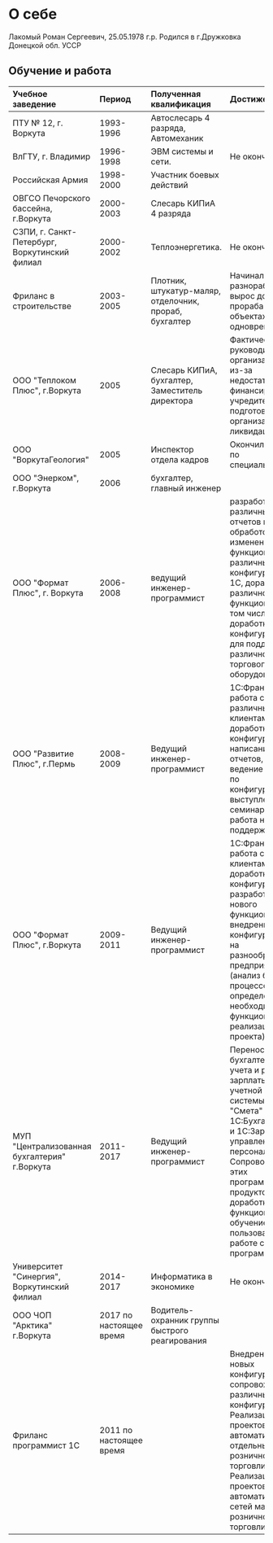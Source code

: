 # О себе
   Лакомый Роман Сергеевич, 25.05.1978 г.р. Родился в г.Дружковка Донецкой обл. УССР
## Обучение и работа

Учебное заведение | Период | Полученная квалификация | Достижения
:-----------------|:--------------|:-----------------|:--------
ПТУ № 12, г. Воркута | 1993-1996 | Автослесарь 4 разряда, Автомеханик|
ВлГТУ, г. Владимир | 1996-1998 | ЭВМ системы и сети. |Не окончил
Российская Армия | 1998-2000 | Участник боевых действий
ОВГСО Печорского бассейна, г.Воркута| 2000-2003| Слесарь КИПиА 4 разряда
СЗПИ, г. Санкт-Петербург, Воркутинский филиал | 2000-2002| Теплоэнергетика. | Не окончил.
Фриланс в строительстве| 2003-2005 | Плотник, штукатур-маляр, отделочник, прораб, бухгалтер| Начинал разнорабочим вырос до прораба на 6 объектах одновременно
ООО "Теплоком Плюс", г.Воркута| 2005| Слесарь КИПиА, бухгалтер, Заместитель директора| Фактически руководил организацией, из-за недостатка финансирования учредителями подготовил организацию к ликвидации.
ООО "ВоркутаГеология"| 2005 | Инспектор отдела кадров| Окончил курсы по специальности
ООО "Энерком", г.Воркута| 2006| бухгалтер, главный инженер| 
ООО "Формат Плюс", г. Воркута| 2006-2008| ведущий инженер-программист| разработка различных отчетов и обработок, изменение функционала различных конфигураций 1С, доработка различного функционала, в том числе доработка конфигураций для поддержки различного торгового оборудования.
ООО "Развитие Плюс", г.Пермь| 2008-2009| Ведущий инженер-программист| 1С:Франчайзи, работа с различными клиентами, доработка конфигураций, написание отчетов, ведение курсов по конфигурациям, выступления на семинарах, работа на линии поддержки.
ООО "Формат Плюс", г.Воркута| 2009-2011|Ведущий инженер-программист|  1С:Франчайзи, работа с клиентами, доработка конфигураций, разработка нового функционала, внедрение конфигураций на разнообразных предприятиях (анализ бизнес процессов и определение необходимого функционала, реализация проекта). 
МУП "Централизованная бухгалтерия" г.Воркута|2011-2017| Ведущий инженер-программист| Перенос бухгалтерского учета и расчета зарплаты из учетной системы АС "Смета" в 1С:Бухгалтерия и 1С:Зарплата и управлением персонала. Сопровождение этих программных продуктов, доработка функционала, обучение пользователей работе с программами.
Университет "Синергия", Воркутинский филиал| 2014-2017| Информатика в экономике| Не окончил.
ООО ЧОП "Арктика" г.Воркута| 2017 по настоящее время| Водитель-охранник группы быстрого реагирования| 
Фриланс программист 1С| 2011 по настоящее время|| Внедрение новых конфигураций, сопровождение различных конфигураций. Реализация проектов по автоматизации отдельных точек розничной торговли. Реализация проектов по автоматизации сетей магазинов розничной торговли.  
